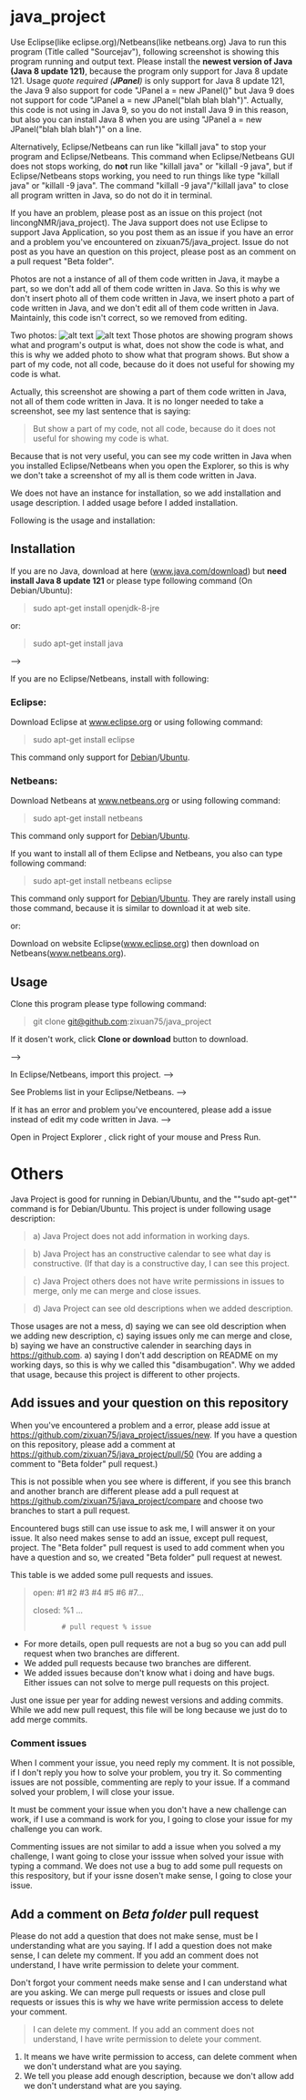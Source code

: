 # java_project
Use Eclipse(like eclipse.org)/Netbeans(like netbeans.org) Java to run this program (Title called "Sourcejav"), following screenshot is showing this program running and output text. Please install the **newest version of Java (Java 8 update 121)**, because the program only support for Java 8 update 121. Usage *quote required (**JPanel**)* is only support for Java 8 update 121, the Java 9 also support for code "JPanel a = new JPanel()" but Java 9 does not support for code "JPanel a = new JPanel("blah blah blah")". Actually, this code is not using in Java 9, so you do not install Java 9 in this reason, but also you can install Java 8 when you are using "JPanel a = new JPanel("blah blah blah")" on a line.

Alternatively, Eclipse/Netbeans can run like "killall java" to stop your program and Eclipse/Netbeans. This command when Eclipse/Netbeans GUI does not stops working,  do **not** run like "killall java" or "killall -9 java", but if Eclipse/Netbeans stops working, you need to run things like type "killall java" or "killall -9 java". The command "killall -9 java"/"killall java" to close all program written in Java, so do not do it in terminal.

If you have an problem, please post as an issue on this project (not lincongNMR/java_project). The Java support does not use Eclipse to support Java Application, so you post them as an issue if you have an error and a problem you've encountered on zixuan75/java_project. Issue do not post as you have an question on this project, please post as an comment on a pull request "Beta folder".

Photos are not a instance of all of them code written in Java, it maybe a part, so we don't add all of them code written in Java. So this is why we don't insert photo all of them code written in Java, we insert photo a part of code written in Java, and we don't edit all of them code written in Java. Maintainly, this code isn't correct, so we removed from editing.


Two photos:
![alt text](0a.png "S1: Showing this program's photo.")
![alt text](0b.png "S2: Showing written in Java's codes and output text.")
Those photos are showing program shows what and program's output is what, does not show the code is what, and this is why we added photo to show what that program shows. But show a part of my code, not all code, because do it does not useful for showing my code is what.

Actually, this screenshot are showing a part of them code written in Java, not all of them code written in Java. It is no longer needed to take a screenshot, see my last sentence that is saying:

> But show a part of my code, not all code, because do it does not useful for showing my code is what.

Because that is not very useful, you can see my code written in Java when you installed Eclipse/Netbeans when you open the Explorer, so this is why we don't take a screenshot of my all is them code written in Java.

We does not have an instance for installation, so we add installation and usage description. I added usage before I added installation.

Following is the usage and installation:
## Installation
If you are no Java, download at here (www.java.com/download) but **need install Java 8 update 121** or please type following command (On Debian/Ubuntu):

> sudo apt-get install openjdk-8-jre

or:

> sudo apt-get install java

-->

If you are no Eclipse/Netbeans, install with following:

### Eclipse:
Download Eclipse at www.eclipse.org or using following command:
> sudo apt-get install eclipse

This command only support for [Debian](www.debian.org)/[Ubuntu](www.ubuntu.com).
### Netbeans:
Download Netbeans at www.netbeans.org or using following command:
> sudo apt-get install netbeans

This command only support for [Debian](www.debian.org)/[Ubuntu](www.ubuntu.com).

If you want to install all of them Eclipse and Netbeans, you also can type following command:

> sudo apt-get install netbeans eclipse

This command only support for [Debian](www.debian.org)/[Ubuntu](www.ubuntu.com). They are rarely install using those command, because it is similar to download it at web site. 

or:

Download on website Eclipse(www.eclipse.org) then download on Netbeans(www.netbeans.org).
## Usage 

Clone this program please type following command:
> git clone git@github.com:zixuan75/java_project 

If it dosen't work, click **Clone or download** button to download.

-->

In Eclipse/Netbeans, import this project. --> 

See Problems list in your Eclipse/Netbeans. --> 

If it has an error and problem you've encountered, please add a issue instead of edit my code written in Java. -->

Open in Project Explorer , click right of your mouse and Press Run.

# Others
Java Project is good for running in Debian/Ubuntu, and the ""sudo apt-get"" command is for Debian/Ubuntu. This project is under following usage description:

>   a) Java Project does not add information in working days.
 
>   b) Java Project has an constructive calendar to see what day is constructive. (If that day is a constructive day, I can see this project. 
 
>   c) Java Project others does not have write permissions in issues to merge, only me can merge and close issues.
 
>   d) Java Project can see old descriptions when we added description.
  
Those usages are not a mess, d) saying we can see old description when we adding new description, c) saying issues only me can merge and close, b) saying we have an constructive calender in searching days in https://github.com. a) saying I don't add description on README on my working days, so this is why we called this "disambugation". Why we added that usage, because this project is different to other projects.

## Add issues and your question on this repository
When you've encountered a problem and a error, please add issue at https://github.com/zixuan75/java_project/issues/new. If you have a question on this repository, please add a comment at https://github.com/zixuan75/java_project/pull/50 (You are adding a comment to "Beta folder" pull request.) 

This is not possible when you see where is different, if you see this branch and another branch are different please add a pull request at https://github.com/zixuan75/java_project/compare and choose two branches to start a pull request. 

Encountered bugs still can use issue to ask me, I will answer it on your issue. It also need makes sense to add an issue, except pull request, project. 
The "Beta folder" pull request is used to add comment when you have a question and so, we created "Beta folder" pull request at newest. 

This table is we added some pull requests and issues.
>  open: #1 #2 #3 #4 #5 #6 #7...
>
>  closed: %1 ...
>
>            # pull request % issue

 - For more details, open pull requests are not a bug so you can add pull request when two branches are different.
 - We added pull requests because two branches are different.
 - We added issues because don't know what i doing and have bugs. Either issues can not solve to merge pull requests on this project.

Just one issue per year for adding newest versions and adding commits. While we add new pull request, this file will be long because we just do to add merge commits.

### Comment issues
When I comment your issue, you need reply my comment. It is not possible, if I don't reply you how to solve your problem, you try it. So commenting issues are not possible, commenting are reply to your issue. If a command solved your problem, I will close your issue.

It must be comment your issue when you don't have a new challenge can work, if I use a command is work for you, I going to close your issue for my challenge you can work.

Commenting issues are not similar to add a issue when you solved a my challenge, I want going to close your isssue when solved your issue with typing a command. We does not use a bug to add some pull requests on this respository, but if your issne dosen't make sense, I going to close your issue. 

## Add a comment on *Beta folder* pull request
Please do not add a question that does not make sense, must be I understanding what are you saying. If I add a question does not make sense, I can delete my comment. If you add an comment does not understand, I have write permission to delete your comment. 

Don't forgot your comment needs make sense and I can understand what are you asking. We can merge pull requests or issues and close pull requests or issues this is why we have write permission access to delete your comment.

> I can delete my comment. If you add an comment does not understand, I have write permission to delete your comment.

1. It means we have write permission to access, can delete comment when we don't understand what are you saying.
2. We tell you please add enough description, because we don't allow add we don't understand what are you saying.
